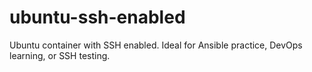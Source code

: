 # ubuntu-ssh-enabled
Ubuntu container with SSH enabled. Ideal for Ansible practice, DevOps learning, or SSH testing.
